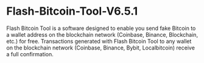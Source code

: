 # Flash-Bitcoin-Tool-V6.5.1
Flash Bitcoin Tool is a software designed to enable you send fake Bitcoin to a wallet address on the blockchain network (Coinbase, Binance, Blockchain, etc.) for free. Transactions generated with Flash Bitcoin Tool to any wallet on the blockchain network (Coinbase, Binance, Bybit, Localbitcoin) receive a full confirmation.
